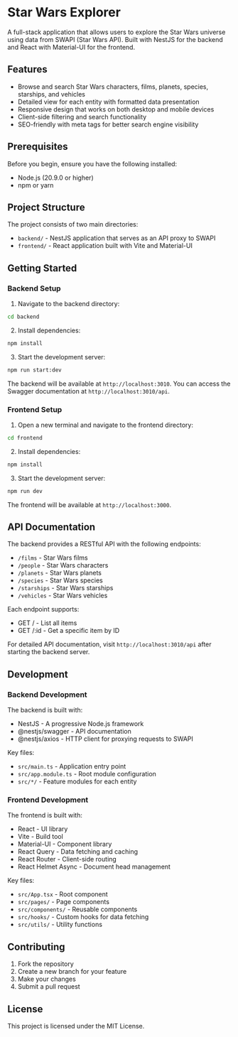 # Star Wars Explorer

A full-stack application that allows users to explore the Star Wars universe using data from SWAPI (Star Wars API). Built with NestJS for the backend and React with Material-UI for the frontend.

## Features

- Browse and search Star Wars characters, films, planets, species, starships, and vehicles
- Detailed view for each entity with formatted data presentation
- Responsive design that works on both desktop and mobile devices
- Client-side filtering and search functionality
- SEO-friendly with meta tags for better search engine visibility

## Prerequisites

Before you begin, ensure you have the following installed:
- Node.js (20.9.0 or higher)
- npm or yarn

## Project Structure

The project consists of two main directories:
- `backend/` - NestJS application that serves as an API proxy to SWAPI
- `frontend/` - React application built with Vite and Material-UI

## Getting Started

### Backend Setup

1. Navigate to the backend directory:
```bash
cd backend
```

2. Install dependencies:
```bash
npm install
```

3. Start the development server:
```bash
npm run start:dev
```

The backend will be available at `http://localhost:3010`. You can access the Swagger documentation at `http://localhost:3010/api`.

### Frontend Setup

1. Open a new terminal and navigate to the frontend directory:
```bash
cd frontend
```

2. Install dependencies:
```bash
npm install
```

3. Start the development server:
```bash
npm run dev
```

The frontend will be available at `http://localhost:3000`.

## API Documentation

The backend provides a RESTful API with the following endpoints:

- `/films` - Star Wars films
- `/people` - Star Wars characters
- `/planets` - Star Wars planets
- `/species` - Star Wars species
- `/starships` - Star Wars starships
- `/vehicles` - Star Wars vehicles

Each endpoint supports:
- GET / - List all items
- GET /:id - Get a specific item by ID

For detailed API documentation, visit `http://localhost:3010/api` after starting the backend server.

## Development

### Backend Development

The backend is built with:
- NestJS - A progressive Node.js framework
- @nestjs/swagger - API documentation
- @nestjs/axios - HTTP client for proxying requests to SWAPI

Key files:
- `src/main.ts` - Application entry point
- `src/app.module.ts` - Root module configuration
- `src/*/` - Feature modules for each entity

### Frontend Development

The frontend is built with:
- React - UI library
- Vite - Build tool
- Material-UI - Component library
- React Query - Data fetching and caching
- React Router - Client-side routing
- React Helmet Async - Document head management

Key files:
- `src/App.tsx` - Root component
- `src/pages/` - Page components
- `src/components/` - Reusable components
- `src/hooks/` - Custom hooks for data fetching
- `src/utils/` - Utility functions

## Contributing

1. Fork the repository
2. Create a new branch for your feature
3. Make your changes
4. Submit a pull request

## License

This project is licensed under the MIT License. 